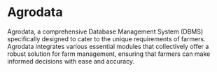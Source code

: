 # Agrodata

Agrodata, a comprehensive Database Management System (DBMS) specifically designed to cater to the unique requirements of farmers. Agrodata integrates various essential modules that collectively offer a robust solution for farm management, ensuring that farmers can make informed decisions with ease and accuracy. 

